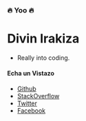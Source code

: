 ### 🔥 Yoo 🔥

# Divin Irakiza
<!--
**DivinIrakiza/divinirakiza** is a ✨ _special_ ✨ repository because its `README.md` (this file) appears on your GitHub profile.
-->

-  Really into coding.


#### Echa un Vistazo
  - [Github](https://github.com/DivinIrakiza)
  - [StackOverflow](https://stackoverflow.com/users/11458778/divin-irakiza)
  - [Twitter](https://twitter.com/divinirakiza)
  - [Facebook](https://www.facebook.com/divin.irakiza/)


